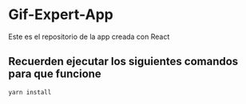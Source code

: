 # Gif-Expert-App

Este es el repositorio de la app creada con React

## Recuerden ejecutar los siguientes comandos para que funcione

```
yarn install
```
